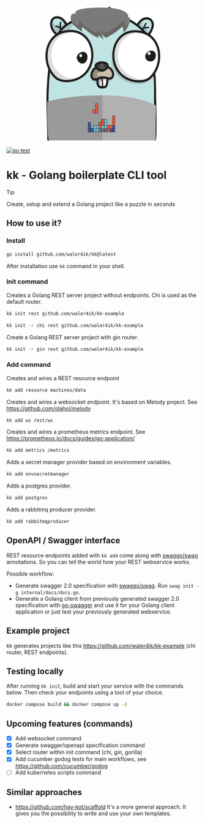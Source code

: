 <p align="center">
    <img src="logo.png" width="300" height="350">
</p>

[![go test](https://github.com/waler4ik/kk/actions/workflows/go.yml/badge.svg)](https://github.com/waler4ik/kk/actions/workflows/go.yml)

# kk - Golang boilerplate CLI tool
> [!TIP]
> Create, setup and extend a Golang project like a puzzle in seconds

## How to use it?
### Install

```zsh
go install github.com/waler4ik/kk@latest
```
After installation use `kk` command in your shell.

### Init command
Creates a Golang REST server project without endpoints. Chi is used as the default router.

```zsh
kk init rest github.com/waler4ik/kk-example
```
```zsh
kk init -r chi rest github.com/waler4ik/kk-example
```

Create a Golang REST server project with gin router.
```zsh
kk init -r gin rest github.com/waler4ik/kk-example
```

### Add command
Creates and wires a REST resource endpoint
```zsh
kk add resource machines/data
```

Creates and wires a websocket endpoint. It's based on Melody project. See https://github.com/olahol/melody
```zsh
kk add ws rest/ws
```

Creates and wires a prometheus metrics endpoint. See https://prometheus.io/docs/guides/go-application/
```zsh
kk add metrics /metrics
```

Adds a secret manager provider based on environment variables.
```zsh
kk add envsecretmanager
```

Adds a postgres provider.
```zsh
kk add postgres
```

Adds a rabbitmq producer provider.
```zsh
kk add rabbitmqproducer
```

## OpenAPI / Swagger interface
REST resource endpoints added with `kk add` come along with [swaggo/swag](https://github.com/swaggo/swag) annotations. So you can tell the world how your REST webservice works.

Possible workflow:
- Generate swagger 2.0 specification with [swaggo/swag](https://github.com/swaggo/swag). Run `swag init -g internal/docs/docs.go`.
- Generate a Golang client from previously generated swagger 2.0 specification with [go-swagger](https://github.com/go-swagger/go-swagger) and use it for your Golang client application or just test your previously generated webservice.

## Example project
kk generates projects like this https://github.com/waler4ik/kk-example (chi router, REST endpoints).

## Testing locally
After running `kk init`, build and start your service with the commands below. Then check your endpoints using a tool of your choice.
```zsh
docker compose build && docker compose up -d
```
## Upcoming features (commands)
- [x] Add websocket command
- [x] Generate swagger/openapi specification command
- [x] Select router within init command (chi, gin, gorilla)
- [x] Add cucumber godog tests for main workflows, see https://github.com/cucumber/godog
- [ ] Add kubernetes scripts command

## Similar approaches 
- https://github.com/hay-kot/scaffold It's a more general approach. It gives you the possibility to write and use your own templates.
